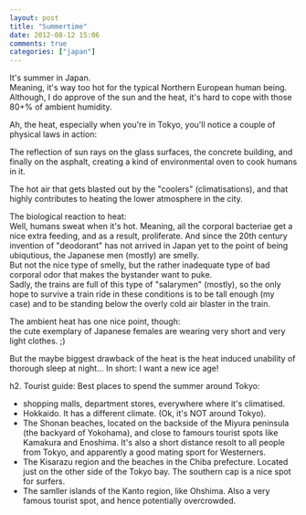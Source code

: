 ```yaml
---
layout: post
title: "Summertime"
date: 2012-08-12 15:06
comments: true
categories: ["japan"]
---
```

It's summer in Japan.  
Meaning, it's way too hot for
the typical Northern European human being.  
Although, I do approve of the sun and the heat,
it's hard to cope with those 80+% of ambient humidity.

Ah, the heat, especially when you're in Tokyo,
you'll notice a couple of physical laws in action:

The reflection of sun rays on the glass surfaces, the concrete building,
and finally on the asphalt, creating a kind of environmental oven
to cook humans in it.

The hot air that gets blasted out by the "coolers" (climatisations),
and that highly contributes to heating the lower atmosphere in the city.

The biological reaction to heat:  
Well, humans sweat when it's hot.
Meaning, all the corporal bacteriae get a nice extra feeding,
and as a result, proliferate.
And since the 20th century invention of "deodorant" has
not arrived in Japan yet to the point of being ubiqutious,
the Japanese men (mostly) are smelly.  
But not the nice type of smelly,
but the rather inadequate type of bad corporal odor that makes the bystander want to puke.  
Sadly, the trains are full of this type of "salarymen" (mostly),
so the only hope to survive a train ride in these conditions is to be tall enough (my case)
and to be standing below the overly cold air blaster in the train.

The ambient heat has one nice point, though:  
the cute exemplary of Japanese females are wearing very short
and very light clothes. ;)



But the maybe biggest drawback of the heat is the heat induced  unability of thorough sleep at night…
In short: I want a new ice age!


h2. Tourist guide: Best places to spend the summer around Tokyo:

-   shopping malls, department stores, everywhere where it's climatised.
-   Hokkaido. It has a different climate. (Ok, it's NOT around Tokyo).
-   The Shonan beaches, located on the backside of the Miyura peninsula (the backyard of Yokohama), and close to famours tourist spots like Kamakura and Enoshima. It's also a short distance resolt to all people from Tokyo, and apparently a good mating sport for Westerners.
-   The Kisarazu region and the beaches in the Chiba prefecture. Located just on the other side of the Tokyo bay. The southern cap is a nice spot for surfers.
-   The samller islands of the Kanto region, like Ohshima. Also a very famous tourist spot, and hence potentially overcrowded.


